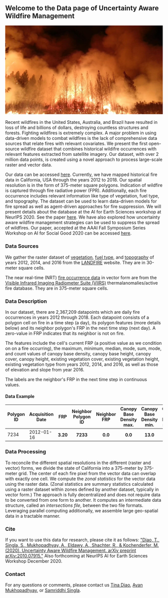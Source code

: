 ## Welcome to the Data page of Uncertainty Aware Wildfire Management

![Recent Wildfires in California (Source: Wikipedia)](/images/wildfire.jpg?raw=true)

Recent wildfires in the United States, Australia, and Brazil have resulted in loss of life and billions of dollars, destroying countless structures and forests.  Fighting wildfires is extremely complex. A major problem in using data-driven models to combat wildfires is the lack of comprehensive data sources that relate fires with relevant covariates. We present the first open-source wildfire dataset that combines historical wildifre occurrences with relevant features extracted from satellite imagery. Our dataset, with over 2 million data points, is created using a novel approach to process large-scale raster and vector data. 

Our data can be accessed [here](https://drive.google.com/file/d/1B582y8_cPWxNuevpm3ZM-SZf_23HRUAQ/view?usp=sharing). Currently, we have mapped historical fire data in California, USA through the years 2012 to 2018. Our spatial resolution is in the form of 375-meter square polygons. Indication of wildfire is captured through fire radiative power (FPR). Additionally, each fire occurrence includes relevant information like type of vegetation, fuel type, and topography. The dataset can be used to learn data-driven models for fire spread as well as agent-driven approaches for fire suppression. We will present details about the database at the AI for Earth Sciences workshop at NeurIPS 2020. See the paper [here](https://ayanmukhopadhyay.github.io/files/neurips20.pdf). We have also explored how uncertainty aware wildfire management strategies can be used to suppress the spread of wildfires. Our paper, accepted at the AAAI Fall Symposium Series Workshop on AI for Social Good 2020 can be accessed [here](https://ayanmukhopadhyay.github.io/files/aaai_wildfire.pdf).

### Data Sources

We gather the raster dataset of [vegetation](https://www.landfire.gov/vegetation.php), [fuel type](https://www.landfire.gov/fuel.php), and [topography](https://www.landfire.gov/topographic.php) of years 2012, 2014, and 2016 from the [LANDFIRE](https://www.landfire.gov/index.php) website. They are in 30-meter square cells. 

The near real-time (NRT) [fire occurrence data](https://firms2.modaps.eosdis.nasa.gov/map/#d:2020-09-20..2020-09-21;@0.0,0.0,3z) in vector form are from the [Visible Infrared Imaging Radiometer Suite (VIIRS)](https://earthdata.nasa.gov/earth-observation-data/near-real-time/download-nrt-data/viirs-nrt) thermalanomalies/active fire database. They are in 375-meter square cells.

### Data Description
In our dataset, there are 2,367,209 datapoints which are daily fire occurrences in years 2012 through 2018. Each datapoint consists of a polygon cell on fire in a time step (a day), its polygon features (more details below) and its neighbor polygon's FRP in the next time step (next day). A zero-value in FRP indicates that its neighbor is not on fire.

The features include the cell's current FRP (a positive value as we condition on on a fire occurring), the maximum, minimum, median, mode, sum, mode, and count values of canopy base density, canopy base height, canopy cover, canopy height, existing vegetation cover, existing vegetation height, existing vegetation type from years 2012, 2014, and 2016, as well as those of elevation and slope from year 2016.

The labels are the neighbor's FRP in the next time step in continuous values.

#### Data Example 
<table>
<thead>
<tr>
<th>Polygon ID</th>
<th>Acquisition Date</th>
<th>FRP</th>
<th>Neighbor Polygon ID</th>
<th>Neighbor FRP</th>
<th>Canopy Base Density max.</th>
<th>Canopy Base Density min.</th>
<th>Canopy Base Density median</th>
<th>Canopy Base Density sum</th>
<th>Canopy Base Density mode</th>
<th>Canopy Base Density count</th>
<th>Canopy Base Density mean</th>
<th> ... </th>
<th>Neighbor Slope max.</th>
<th>Neighbor Slope min.</th>
<th>Neighbor Slope median</th>
<th>Neighbor Slope sum</th>
<th>Neighbor Slope mode</th>
<th>Neighbor Slope count</th>
<th>Neighbor Slope mean</th>
</tr>
</thead>
<tbody>
<tr>
<td>7234</td>
<td>2012-01-16</td>
<th>3.20</th>
<th>7233</th>
<th>0.0</th>
<th>0.0</th>
<th>13.0</th>
<th>0.0</th>
<th>9.0</th>
<th>1303.0</th>
<th>0.0</th>
<th>156</th>
<th> ... </th>
<th>37.0</th>
<th>3.0</th>
<th>17.0</th>
<th>3109.0</th>
<th>24.0</th>
<th>169.0</th>
<th>18.396450</th>
</tr>
</tbody>
</table>

### Data Processing
To reconcile the different spatial resolutions in the different (raster and vector) forms, we divide the state of California into a 375-meter by 375-meter grid. The center of each fire pixel from the vector data can overlap with exactly one cell. We compute the *zonal statistics* for the vector data using the raster data. (Zonal statistics are summary statistics calculated using a raster dataset within zones defined by another dataset, typically in vector form.) The approach is fully decentralized and does not require data to be converted from one form to another. It computes an intermediate data structure, called an *intersections file*, between the two file formats. Leveraging parallel computing additionally, we assemble large geo-spatial data in a tractable manner.

### Cite
If you want to use this data for research, please cite it as follows:
["Diao, T., Singla, S., Mukhopadhyay, A., Eldawy, A., Shachter, R., & Kochenderfer, M. (2020). Uncertainty Aware Wildfire Management. arXiv preprint arXiv:2010.07915."](https://arxiv.org/abs/2010.07915) 
 Also forthcoming at NeurIPS AI for Earth Sciences Workshop December 2020.

### Contact
For any questions or comments, please contact us [Tina Diao](mailto:tdiao@stanford.edu), [Ayan Mukhopadhyay](mailto:ayan.mukhopadhyay@vanderbilt.edu), or [Samriddhi Singla](mailto:ssing068@ucr.edu).
